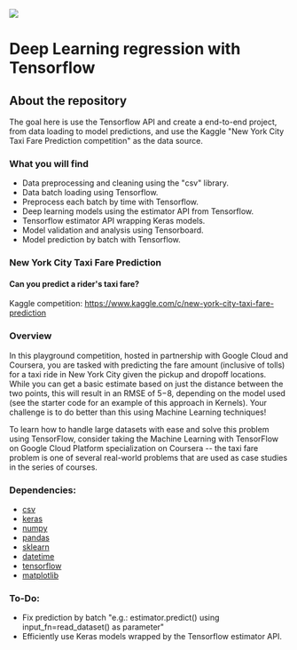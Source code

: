 ![](https://cdn.static-economist.com/sites/default/files/images/2015/08/blogs/graphic-detail/20150815_blp501.jpg)

# Deep Learning regression with Tensorflow

## About the repository
The goal here is use the Tensorflow API and create a end-to-end project, from data loading to model predictions, and use the Kaggle "New York City Taxi Fare Prediction competition" as the data source.

### What you will find
* Data preprocessing and cleaning using the "csv" library.
* Data batch loading using Tensorflow.
* Preprocess each batch by time with Tensorflow.
* Deep learning models using the estimator API from Tensorflow.
* Tensorflow estimator API wrapping Keras models.
* Model validation and analysis using Tensorboard.
* Model prediction by batch with Tensorflow.

### New York City Taxi Fare Prediction
#### Can you predict a rider's taxi fare?

Kaggle competition: https://www.kaggle.com/c/new-york-city-taxi-fare-prediction

### Overview
In this playground competition, hosted in partnership with Google Cloud and Coursera, you are tasked with predicting the fare amount (inclusive of tolls) for a taxi ride in New York City given the pickup and dropoff locations. While you can get a basic estimate based on just the distance between the two points, this will result in an RMSE of $5-$8, depending on the model used (see the starter code for an example of this approach in Kernels). Your challenge is to do better than this using Machine Learning techniques!

To learn how to handle large datasets with ease and solve this problem using TensorFlow, consider taking the Machine Learning with TensorFlow on Google Cloud Platform specialization on Coursera -- the taxi fare problem is one of several real-world problems that are used as case studies in the series of courses.

### Dependencies:
* [csv](https://docs.python.org/3/library/csv.html)
* [keras](https://keras.io/)
* [numpy](http://www.numpy.org/)
* [pandas](http://pandas.pydata.org/)
* [sklearn](https://scikit-learn.org/stable/)
* [datetime](https://docs.python.org/2/library/datetime.html)
* [tensorflow](https://www.tensorflow.org/)
* [matplotlib](http://matplotlib.org/)

### To-Do:
* Fix prediction by batch "e.g.: estimator.predict() using input_fn=read_dataset() as parameter"
* Efficiently use Keras models wrapped by the Tensorflow estimator API.
